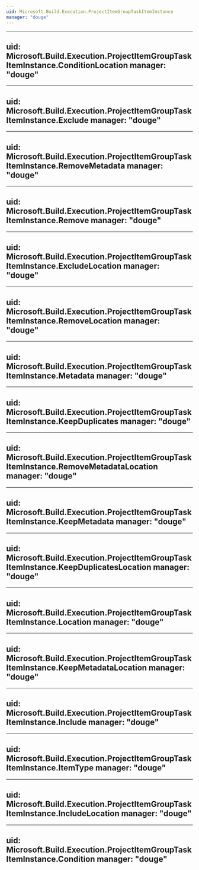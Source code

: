 ```yaml
---
uid: Microsoft.Build.Execution.ProjectItemGroupTaskItemInstance
manager: "douge"
---
```


---
uid: Microsoft.Build.Execution.ProjectItemGroupTaskItemInstance.ConditionLocation
manager: "douge"
---

---
uid: Microsoft.Build.Execution.ProjectItemGroupTaskItemInstance.Exclude
manager: "douge"
---

---
uid: Microsoft.Build.Execution.ProjectItemGroupTaskItemInstance.RemoveMetadata
manager: "douge"
---

---
uid: Microsoft.Build.Execution.ProjectItemGroupTaskItemInstance.Remove
manager: "douge"
---

---
uid: Microsoft.Build.Execution.ProjectItemGroupTaskItemInstance.ExcludeLocation
manager: "douge"
---

---
uid: Microsoft.Build.Execution.ProjectItemGroupTaskItemInstance.RemoveLocation
manager: "douge"
---

---
uid: Microsoft.Build.Execution.ProjectItemGroupTaskItemInstance.Metadata
manager: "douge"
---

---
uid: Microsoft.Build.Execution.ProjectItemGroupTaskItemInstance.KeepDuplicates
manager: "douge"
---

---
uid: Microsoft.Build.Execution.ProjectItemGroupTaskItemInstance.RemoveMetadataLocation
manager: "douge"
---

---
uid: Microsoft.Build.Execution.ProjectItemGroupTaskItemInstance.KeepMetadata
manager: "douge"
---

---
uid: Microsoft.Build.Execution.ProjectItemGroupTaskItemInstance.KeepDuplicatesLocation
manager: "douge"
---

---
uid: Microsoft.Build.Execution.ProjectItemGroupTaskItemInstance.Location
manager: "douge"
---

---
uid: Microsoft.Build.Execution.ProjectItemGroupTaskItemInstance.KeepMetadataLocation
manager: "douge"
---

---
uid: Microsoft.Build.Execution.ProjectItemGroupTaskItemInstance.Include
manager: "douge"
---

---
uid: Microsoft.Build.Execution.ProjectItemGroupTaskItemInstance.ItemType
manager: "douge"
---

---
uid: Microsoft.Build.Execution.ProjectItemGroupTaskItemInstance.IncludeLocation
manager: "douge"
---

---
uid: Microsoft.Build.Execution.ProjectItemGroupTaskItemInstance.Condition
manager: "douge"
---
